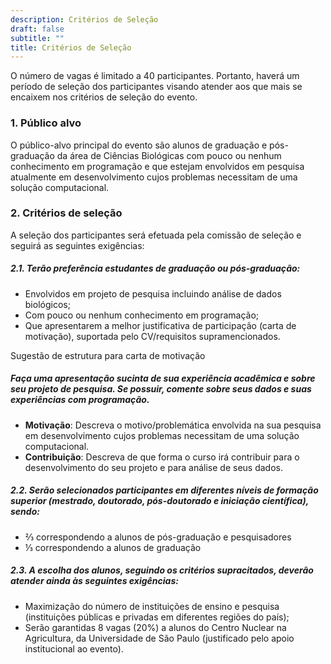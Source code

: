 ```yaml
---
description: Critérios de Seleção
draft: false
subtitle: ""
title: Critérios de Seleção
---
```


O número de vagas é limitado a 40 participantes. Portanto, haverá um período de seleção dos participantes visando atender aos que mais se encaixem nos critérios de seleção do evento.

### 1. Público alvo

O público-alvo principal do evento são alunos de graduação e pós-graduação da área de Ciências Biológicas com pouco ou nenhum conhecimento em programação e que estejam envolvidos em pesquisa atualmente em desenvolvimento cujos problemas necessitam de uma solução computacional.

### 2. Critérios de seleção 

A seleção dos participantes será efetuada pela comissão de seleção e seguirá as seguintes exigências: 

##### 2.1. Terão preferência estudantes de graduação ou pós-graduação:

* Envolvidos em projeto de pesquisa incluindo análise de dados biológicos;
* Com pouco ou nenhum conhecimento em programação;
* Que apresentarem a melhor justificativa de participação (carta de motivação), suportada pelo CV/requisitos supramencionados.

<div class="card bg-light mb-3">
  <div class="card-header">Sugestão de estrutura para carta de motivação</div>
  <div class="card-body">
    <h5 class="card-title">Faça uma apresentação sucinta de sua experiência acadêmica e sobre seu projeto de pesquisa. Se possuir, comente sobre seus dados e suas experiências com programação.</h5>
    <p class="card-text">
      <ul>
       <li><b>Motivação</b>: Descreva o motivo/problemática envolvida na sua pesquisa em desenvolvimento cujos problemas necessitam de uma solução computacional.</li>
    <li><b>Contribuição</b>: Descreva de que forma o curso irá contribuir para o desenvolvimento do seu projeto e para análise de seus dados.</li>
  </ul>
    </p>
  </div>
</div>

##### 2.2. Serão selecionados participantes em diferentes níveis de formação superior (mestrado, doutorado, pós-doutorado e iniciação científica), sendo:

* ⅔ correspondendo a alunos de pós-graduação e pesquisadores
* ⅓ correspondendo a alunos de graduação

##### 2.3. A escolha dos alunos, seguindo os critérios supracitados, deverão atender ainda às seguintes exigências:

* Maximização do número de instituições de ensino e pesquisa (instituições públicas e privadas em diferentes regiões do país);
* Serão garantidas 8 vagas (20%) a alunos do Centro Nuclear na Agricultura, da Universidade de São Paulo (justificado pelo apoio institucional ao evento).
